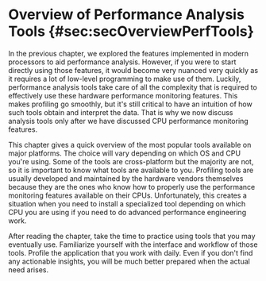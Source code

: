 # Overview of Performance Analysis Tools {#sec:secOverviewPerfTools}

In the previous chapter, we explored the features implemented in modern processors to aid performance analysis. However, if you were to start directly using those features, it would become very nuanced very quickly as it requires a lot of low-level programming to make use of them. Luckily, performance analysis tools take care of all the complexity that is required to effectively use these hardware performance monitoring features. This makes profiling go smoothly, but it's still critical to have an intuition of how such tools obtain and interpret the data. That is why we now discuss analysis tools only after we have discussed CPU performance monitoring features.

This chapter gives a quick overview of the most popular tools available on major platforms. The choice will vary depending on which OS and CPU you're using. Some of the tools are cross-platform but the majority are not, so it is important to know what tools are available to you. Profiling tools are usually developed and maintained by the hardware vendors themselves because they are the ones who know how to properly use the performance monitoring features available on their CPUs. Unfortunately, this creates a situation when you need to install a specialized tool depending on which CPU you are using if you need to do advanced performance engineering work. 

After reading the chapter, take the time to practice using tools that you may eventually use. Familiarize yourself with the interface and workflow of those tools. Profile the application that you work with daily. Even if you don't find any actionable insights, you will be much better prepared when the actual need arises.
